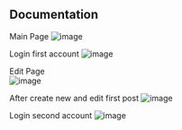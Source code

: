 ## Documentation

Main Page
![image](https://github.com/MichaelFilbert/Post-App-Laravel/assets/90560015/79ec13e5-d39e-47fd-b301-153c81a7e54e)

Login first account
![image](https://github.com/MichaelFilbert/Post-App-Laravel/assets/90560015/a1358b37-e48c-47f8-a283-6ebc2826b216)

Edit Page <br/>
![image](https://github.com/MichaelFilbert/Post-App-Laravel/assets/90560015/55991853-e44c-4148-ba0e-669d1c358a66)

After create new and edit first post
![image](https://github.com/MichaelFilbert/Post-App-Laravel/assets/90560015/9aa3ef15-0a09-41ec-bc41-ef7b962da596)

Login second account
![image](https://github.com/MichaelFilbert/Post-App-Laravel/assets/90560015/2d26de30-21fd-4f56-80e3-bc524d8109c2)

